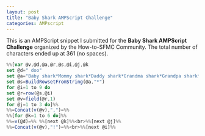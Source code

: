 ```yaml
---
layout: post
title: "Baby Shark AMPScript Challenge"
categories: AMPscript
---
```

This is an AMPScript snippet I submitted for the **Baby Shark AMPScript Challenge** organized by the How-to-SFMC Community. The total number of characters ended up at 361 (no spaces).


```javascript
%%[var @v,@d,@a,@r,@s,@i,@j,@k
set @d=" doo"
set @a="Baby shark*Mommy shark*Daddy shark*Grandma shark*Grandpa shark*Let's go hunt*Run away*Safe at last*It's the end"
set @s=BuildRowsetFromString(@a,"*")
for @i=1 to 9 do
set @r=row(@s,@i)
set @v=field(@r,1)
for @j=1 to 3 do]%%
%%=Concat(v(@v),",")=%%
%%[for @k=1 to 6 do]%%
%%=v(@d)=%% %%[next @k]%%<br>%%[next @j]%%
%%=Concat(v(@v),"!")=%%<br>%%[next @i]%%
```
